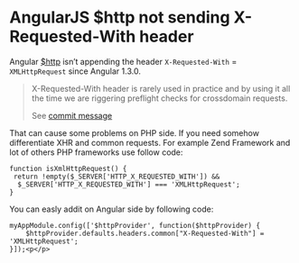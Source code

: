 <!--
title : AngularJS $http not sending X-Requested-With header
author : Roman Ožana <ozana@omdesign.cz>
date : 24.9.2014 09:48:49
tags : AJAX, angular, js
-->

# AngularJS $http not sending X-Requested-With header

<p id="toc_0">
  Angular <a href="https://docs.angularjs.org/api/ng/service/$http">$http</a> isn’t appending the header <code>X-Requested-With</code> = <code>XMLHttpRequest</code> since Angular 1.3.0.
</p>

> X-Requested-With header is rarely used in practice and by using it all the time we are riggering preflight checks for crossdomain requests.
> 
> See [commit message][1]

That can cause some problems on PHP side. If you need somehow differentiate XHR and common requests. For example Zend Framework and lot of others PHP frameworks use follow code:

    function isXmlHttpRequest() {
     return !empty($_SERVER['HTTP_X_REQUESTED_WITH']) &&
      $_SERVER['HTTP_X_REQUESTED_WITH'] === 'XMLHttpRequest';
    }
    

You can easly addit on Angular side by following code:

    myAppModule.config(['$httpProvider', function($httpProvider) {
        $httpProvider.defaults.headers.common["X-Requested-With"] = 'XMLHttpRequest';
    }]);<p</p>

 [1]: https://github.com/angular/angular.js/commit/3a75b1124d062f64093a90b26630938558909e8d